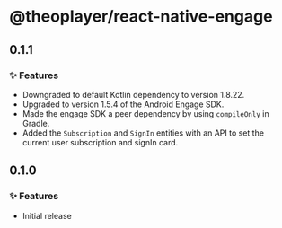 # @theoplayer/react-native-engage

## 0.1.1

### ✨ Features

- Downgraded to default Kotlin dependency to version 1.8.22.
- Upgraded to version 1.5.4 of the Android Engage SDK.
- Made the engage SDK a peer dependency by using `compileOnly` in Gradle.
- Added the `Subscription` and `SignIn` entities with an API to set the current user subscription and signIn card.

## 0.1.0

### ✨ Features

- Initial release
